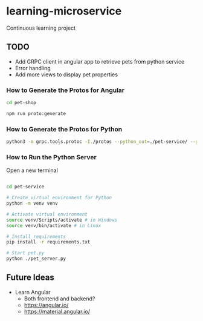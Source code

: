 # learning-microservice
Continuous learning project

## TODO
* Add GRPC client in angular app to retrieve pets from python service
* Error handling
* Add more views to display pet properties

### How to Generate the Protos for Angular
```bash
cd pet-shop

npm run proto:generate
```

### How to Generate the Protos for Python

```bash
python3 -m grpc.tools.protoc -I./protos --python_out=./pet-service/ --grpc_python_out=./pet-service/ $(find ./protos -iname *.proto)

```

### How to Run the Python Server

Open a new terminal

```bash

cd pet-service

# Create virtual environment for Python
python -m venv venv

# Activate virtual environment
source venv/Scripts/activate # in Windows
source venv/bin/activate # in Linux

# Install requirements
pip install -r requirements.txt

# Start pet.py
python ./pet_server.py

```

## Future Ideas

* Learn Angular
    * Both frontend and backend?
    * https://angular.io/
    * https://material.angular.io/

